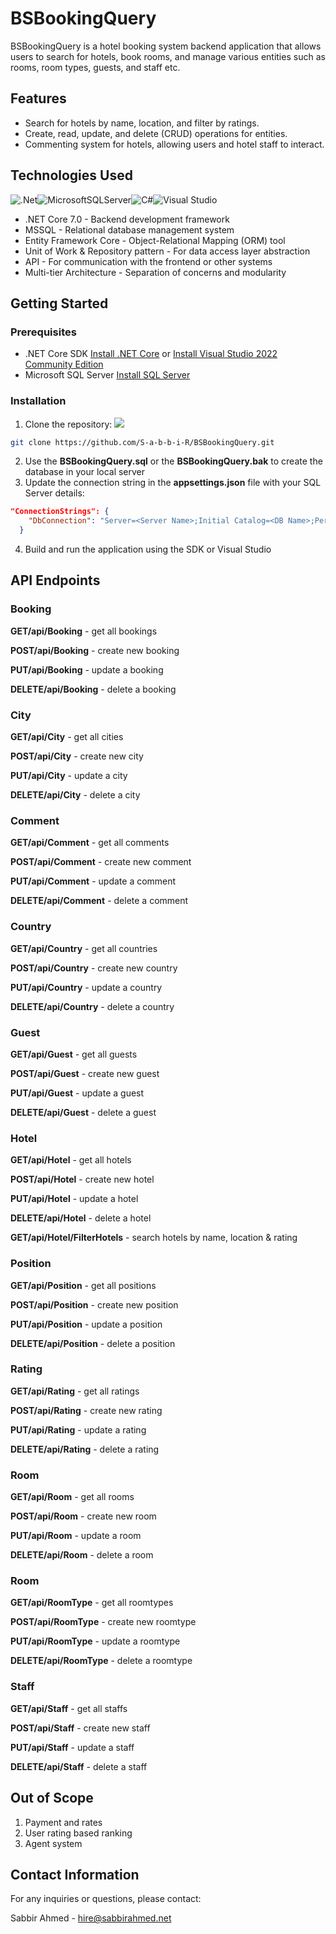 # BSBookingQuery

BSBookingQuery is a hotel booking system backend application that allows users to search for hotels, book rooms, and manage various entities such as rooms, room types, guests, and staff etc.

## Features

- Search for hotels by name, location, and filter by ratings.
- Create, read, update, and delete (CRUD) operations for entities.
- Commenting system for hotels, allowing users and hotel staff to interact.

## Technologies Used

![.Net](https://img.shields.io/badge/.NET-5C2D91?style=for-the-badge&logo=.net&logoColor=white)![MicrosoftSQLServer](https://img.shields.io/badge/Microsoft%20SQL%20Server-CC2927?style=for-the-badge&logo=microsoft%20sql%20server&logoColor=white)![C#](https://img.shields.io/badge/c%23-%23239120.svg?style=for-the-badge&logo=c-sharp&logoColor=white)![Visual Studio](https://img.shields.io/badge/Visual%20Studio-5C2D91.svg?style=for-the-badge&logo=visual-studio&logoColor=white)

- .NET Core 7.0 - Backend development framework
- MSSQL - Relational database management system
- Entity Framework Core - Object-Relational Mapping (ORM) tool
- Unit of Work & Repository pattern - For data access layer abstraction
- API - For communication with the frontend or other systems
- Multi-tier Architecture - Separation of concerns and modularity

## Getting Started

### Prerequisites

- .NET Core SDK [Install .NET Core](https://dotnet.microsoft.com/download) or [Install Visual Studio 2022 Community Edition](https://visualstudio.microsoft.com/thank-you-downloading-visual-studio/?sku=Community&channel=Release&version=VS2022&source=VSLandingPage&passive=false&cid=2030)
- Microsoft SQL Server [Install SQL Server](https://www.microsoft.com/sql-server)

### Installation

1. Clone the repository:
   ![](https://badgen.net/badge/icon/terminal?icon=terminal&label)

```bash
git clone https://github.com/S-a-b-b-i-R/BSBookingQuery.git
```

2. Use the **BSBookingQuery.sql** or the **BSBookingQuery.bak** to create the database in your local server
3. Update the connection string in the **appsettings.json** file with your SQL Server details:

```json
"ConnectionStrings": {
    "DbConnection": "Server=<Server Name>;Initial Catalog=<DB Name>;Persist Security Info=False;User ID=<login ID>;Password=<password>;MultipleActiveResultSets=False;Encrypt=True;TrustServerCertificate=True;Connection Timeout=30"
  }
```

4. Build and run the application using the SDK or Visual Studio

## API Endpoints

### Booking

**GET/api​/Booking** - get all bookings

**POST/api​/Booking** - create new booking

**PUT​/api​/Booking** - update a booking

**DELETE​/api​/Booking** - delete a booking

### City

**GET/api​/City** - get all cities

**POST/api​/City** - create new city

**PUT​/api​/City** - update a city

**DELETE​/api​/City** - delete a city

### Comment

**GET/api​/Comment** - get all comments

**POST/api​/Comment** - create new comment

**PUT​/api​/Comment** - update a comment

**DELETE​/api​/Comment** - delete a comment

### Country

**GET/api​/Country** - get all countries

**POST/api​/Country** - create new country

**PUT​/api​/Country** - update a country

**DELETE​/api​/Country** - delete a country

### Guest

**GET/api​/Guest** - get all guests

**POST/api​/Guest** - create new guest

**PUT​/api​/Guest** - update a guest

**DELETE​/api​/Guest** - delete a guest

### Hotel

**GET/api​/Hotel** - get all hotels

**POST/api​/Hotel** - create new hotel

**PUT​/api​/Hotel** - update a hotel

**DELETE​/api​/Hotel** - delete a hotel

**GET/api​/Hotel/FilterHotels** - search hotels by name, location & rating

### Position

**GET/api​/Position** - get all positions

**POST/api​/Position** - create new position

**PUT​/api​/Position** - update a position

**DELETE​/api​/Position** - delete a position

### Rating

**GET/api/Rating** - get all ratings

**POST/api/Rating** - create new rating

**PUT/api/Rating** - update a rating

**DELETE/api/Rating** - delete a rating

### Room

**GET/api​/Room** - get all rooms

**POST/api​/Room** - create new room

**PUT​/api​/Room** - update a room

**DELETE​/api​/Room** - delete a room

### Room

**GET/api​/RoomType** - get all roomtypes

**POST/api​/RoomType** - create new roomtype

**PUT​/api​/RoomType** - update a roomtype

**DELETE​/api​/RoomType** - delete a roomtype

### Staff

**GET/api​/Staff** - get all staffs

**POST/api​/Staff** - create new staff

**PUT​/api​/Staff** - update a staff

**DELETE​/api​/Staff** - delete a staff

## Out of Scope

1. Payment and rates
2. User rating based ranking
3. Agent system

## Contact Information

For any inquiries or questions, please contact:

Sabbir Ahmed - hire@sabbirahmed.net
